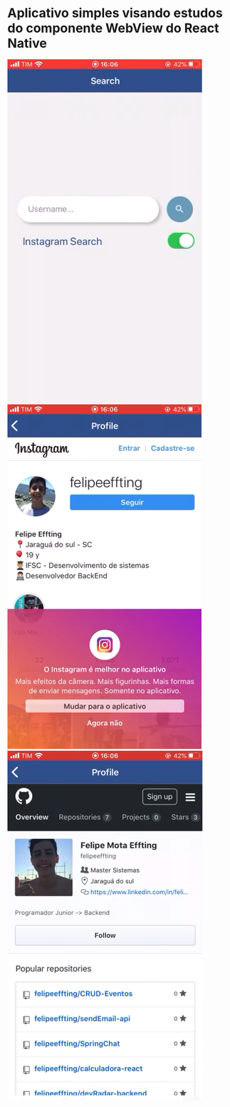 # Aplicativo simples visando estudos do componente WebView do React Native

![Screenshot_1](https://github.com/felipeeffting/Search/blob/master/screenshot/Screenshot_1.png)
![Screenshot_2](https://github.com/felipeeffting/Search/blob/master/screenshot/Screenshot_2.png)
![Screenshot_3](https://github.com/felipeeffting/Search/blob/master/screenshot/Screenshot_3.png)
